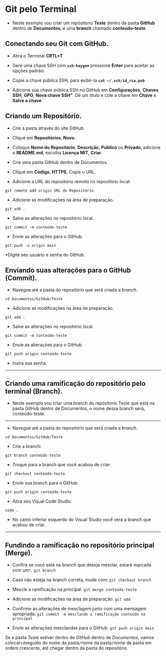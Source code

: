 # Git pelo Terminal
* Neste exemplo vou criar um repósitorio **Teste** dentro da pasta **GitHub** dentro de **Documentos**, e uma **branch** chamado **conteúdo-teste**.

## Conectando seu Git com GitHub.
* Abra o Terminal **CRTL+T**

* Gere uma chave SSH com **`ssh-keygen`** pressione **Enter** para aceitar as opções padrão:

* Copie a chave pública SSH, para exibir-la **`cat ~/.ssh/id_rsa.pub`**

* Adicione sua chave pública SSH no GitHub em **Configurações**, **Chaves SSH**, **GPG**, **Nova chave SSH"**. Dê um título e cole a chave em **Chave** e **Salve a chave**
  
## Criando um Repositório.
* Crie a pasta através do site GitHub.

* Clique em **Repositórios**, **Novo**.

* Coloque **Nome do Repositório**, **Descrição**, **Público** ou **Privado**, adicione o **README.md**, escolha **Licença MIT**, **Criar**.

* Crie uma pasta GitHub dentro de Documentos.

* Clique em **Código**, **HTTPS**, Copie o URL.

* Adicione a URL do repositório remoto no repositório local:

 `git remote add origin URL do Repositório`

* Adicione as modificações na área de preparação.

 `git add .`

* Salve as alterações no repositório local.

 `git commit -m conteúdo-teste`

* Envie as alterações para o GitHub.

 `git push -u origin main`

*Digite seu usuário e senha do GitHub.

## Enviando suas alterações para o GitHub (Commit).
* Navegue até a pasta do repositório que será criada a *branch*.

`cd Documentos/GitHub/Teste`

* Adicione as modificações na área de preparação.

`git add .`

* Salve as alterações no repositório local.

`git commit -m conteúdo-teste`

* Envie as alterações para o GitHub.

`git push origin conteúdo-teste`

* Insira sua senha.

---
## Criando uma ramificação do repositório pelo terminal (Branch).
* Neste exemplo vou criar uma branch do repósitorio Teste que está na pasta GitHub dentro de Documentos, o nome dessa branch será, conteúdo-teste.

---
* Navegue até a pasta do repositório que será criada a *branch*.

`cd Documentos/GitHub/Teste`

* Crie a branch:

`git branch conteúdo-teste`

* Troque para a branch que você acabou de criar:

`git checkout conteúdo-teste`

* Envie sua branch para o GitHub:

`git push origin conteúdo-teste`

* Abra seu Visual Code Studio:

`code .`

* No canto inferior esquerdo do Visual Studio você vera a branch que acabou de criar.

---

## Fundindo a ramificação no repositório principal (Merge).

* Confira se você está na branch que deseja mesclar, estará marcada com um`*`.
`git branch`

 * Caso não esteja na branch correta, mude com:
`git checkout branch`

 * Mescle a ramificação na principal.
`git merge conteúdo-teste`

* Adicione as modificações na área de preparação.
`git add ` 

* Confirme as alterações de mesclagem junto com uma mensagem apropriada.
`git commit -m mesclando a ramificação conteúdo na principal`

* Envie as alterações mesclandas para o GitHub.
`git push origin main`

Se a pasta *Teste* estiver dentro de *GitHub* dentro de *Documentos*, vamos colocar`cd`seguido do nome da pasta`/`nome da pasta`/`nome da pasta em ordem crescente, até chegar dentro da pasta do repositório.

